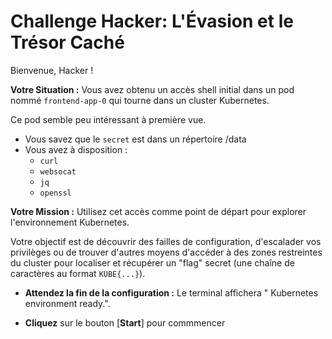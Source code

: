 # Challenge Hacker: L'Évasion et le Trésor Caché

Bienvenue, Hacker !

**Votre Situation :** Vous avez obtenu un accès shell initial dans un pod nommé `frontend-app-0` qui tourne dans un cluster Kubernetes. 

Ce pod semble peu intéressant à première vue.

- Vous savez que le `secret` est dans un répertoire /data
- Vous avez à disposition :
    - `curl`
    - `websocat`
    - `jq`
    - `openssl`

**Votre Mission :** Utilisez cet accès comme point de départ pour explorer l'environnement Kubernetes. 

Votre objectif est de découvrir des failles de configuration, d'escalader vos privilèges ou de trouver d'autres moyens d'accéder à des zones restreintes du cluster pour localiser et récupérer un "flag" secret (une chaîne de caractères au format `KUBE{...}`).



- **Attendez la fin de la configuration :** Le terminal affichera " Kubernetes environment ready.".

- **Cliquez** sur le bouton [**Start**] pour commmencer
